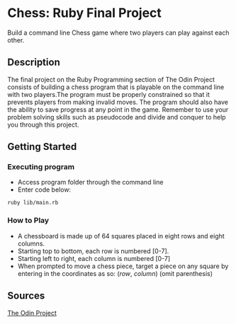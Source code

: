 # Chess: Ruby Final Project

Build a command line Chess game where two players can play against each other.

## Description

The final project on the Ruby Programming section of The Odin Project consists of building a chess program that is playable on the command line with two players.The program must be properly constrained so that it prevents players from making invalid moves. The program should also have the ability to save progress at any point in the game. Remember to use your problem solving skills such as pseudocode and divide and conquer to help you through this project.

## Getting Started

### Executing program

* Access program folder through the command line
* Enter code below:
```
ruby lib/main.rb
```
### How to Play

* A chessboard is made up of 64 squares placed in eight rows and eight columns.
* Starting top to bottom, each row is numbered [0-7].
* Starting left to right, each column is numbered [0-7]
* When prompted to move a chess piece, target a piece on any square by entering in the coordinates as so: (_row_, _column_) (omit parenthesis)

## Sources

[The Odin Project](https://www.theodinproject.com/)
